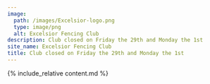 ```yaml
---
image:
  path: /images/Excelsior-logo.png
  type: image/png
  alt: Excelsior Fencing Club
description: Club closed on Friday the 29th and Monday the 1st
site_name: Excelsior Fencing Club
title: Club closed on Friday the 29th and Monday the 1st
---
```


{% include_relative content.md %}
